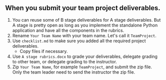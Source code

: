 ## When you submit your team project deliverables.

1. You can reuse some of B stage deliverables for A stage deliverables. But A stage is pretty open as long as you implement the standalone Python application and have all the components in the rubrics. 
1. Rename `Your Team Name` with your team name. Let's call it `TeamProject`.
2. Use `checklist.md` to make sure you added all the required project deliverables.
    * Copy files if necessary.
3. Use `A stage rubrics.docx` to grade your deliverables, delegate grading to other team, or delegate grading to the instructor.
4. Zip `Your Team Name`, for example `TeamProject`, and submit the zip file. Only the team leader need to send the instructor the zip file.